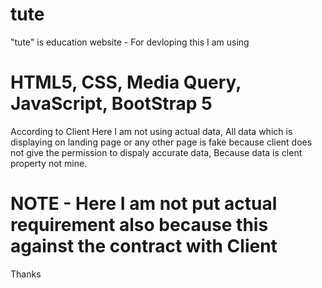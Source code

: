 # tute
"tute" is education website - For devloping this I am using 
# HTML5, CSS, Media Query, JavaScript, BootStrap 5

According to Client Here I am not using actual data, All data which is displaying on landing page or any other page is fake because client does not give the permission to dispaly accurate data, Because data is clent property not mine.
# NOTE - Here I am not put actual requirement also because this against the contract with Client



Thanks

